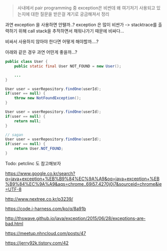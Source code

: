 

> 사내에서 pair programming 중 exception은 비싼데 왜 여기저기 사용되고 있는지에 대한 질문을 받은걸 계기로 궁금해져서 정리


과연 exception 을 사용하면 안됄까..?
exception 은 많이 비싼가
-> stacktrace를 출력하기 위해 call stack을 추적하면서 채워나가기 때문에 비싸다...

비싸서 사용하지 않아야 한다면 어떻게 해야할까....?





아래와 같은 경우 과연 어떤게 좋을까...?

```java
public class User {
    public static final User NOT_FOUND = new User();

    ...
}

User user = userRepository.findOne(userId);
if(user == null) {
    throw new NotFoundException();
}

User user = userRepository.findOne(userId);
if(user == null) {
    return null;
}

// sagan
User user = userRepository.findOne(userId);
if(user == null) {
    return User.NOT_FOUND;
}
```

Todo: petclinc 도 참고해보자






https://www.google.co.kr/search?q=java+exception+%EB%B9%84%EC%9A%A9&oq=java+exception+%EB%B9%84%EC%9A%A9&aqs=chrome..69i57.4270j0j7&sourceid=chrome&ie=UTF-8

http://www.nextree.co.kr/p3239/


https://code.i-harness.com/ko/q/8a91b

http://thswave.github.io/java/exception/2015/06/28/exceptions-are-bad.html



https://meetup.nhncloud.com/posts/47


https://jerry92k.tistory.com/42



